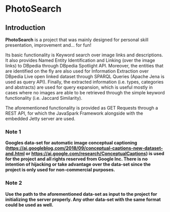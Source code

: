 # PhotoSearch

## Introduction

**PhotoSearch** is a project that was mainly designed for personal skill presentation, improvement and... for fun!

Its basic functionality is Keyword search over image links and descriptions.
It also provides Named Entity Identification and Linking (over the image links) to DBpedia through DBpedia Spotlight API.
Moreover, the entities that are identified on the fly are also used for Information Extraction over DBpedia Live open linked dataset through SPARQL Queries (Apache Jena is used as query API). Finally, the extracted information (i.e. types, categories and abstracts) are used for query expansion, which is useful mostly in cases where no images are able to be retrieved through the simple keyword functionality (i.e. Jaccard Similarity).

The aforementioned functionality is provided as GET Requests through a REST API, for which the JavaSpark Framework alongside with the embedded Jetty server are used.

### Note 1 
**Googles data-set for automatic image conceptual captioning (https://ai.googleblog.com/2018/09/conceptual-captions-new-dataset-and.html or https://ai.google.com/research/ConceptualCaptions) is used for the project and all rights reserved from Google Inc. There is no intention of hijacking or take advantage over the data-set since the project is only used for non-commercial purposes.**

### Note 2
**Use the path to the aforementioned data-set as input to the project for initializing the server properly. Any other data-set with the same format could be used as well.**
